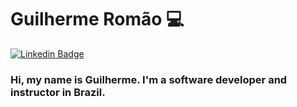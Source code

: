  # Guilherme Romão :computer:
 
 [![Linkedin Badge](https://img.shields.io/badge/-LinkedIn-blue?style=flat-square&logo=Linkedin&logoColor=white&link=https://www.linkedin.com/in/guilherme-rom%C3%A3o-224a57102/)](https://www.linkedin.com/in/guilherme-rom%C3%A3o-224a57102/)


 ### Hi, my name is Guilherme. I'm a software developer and instructor in Brazil.

